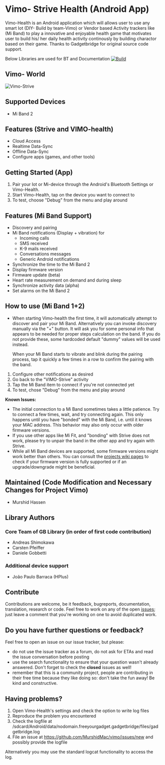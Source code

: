 Vimo- Strive Health (Android App)
==========================

Vimo-Health is an Android application which will allows user to use any smart Iot (DIY- Build by team-Vimo) or Vendor based Activity trackers like (Mi Band) to play a innovative and enjoyable health game that motivates user to build his/ her daily health activity continously by building charactor based on their game. Thanks to Gadgetbridge for original source code support.

Below Libraries are used for BT and Documentation
[![Build](https://travis-ci.org/Freeyourgadget/Gadgetbridge.svg?branch=master)](https://travis-ci.org/Freeyourgadget/Gadgetbridge)

## Vimo- World
![Vimo-Strive](https://pbs.twimg.com/profile_images/839435931782361088/xyWbjlpt.jpg "Twitter Image")

## Supported Devices
* Mi Band 2


## Features (Strive and VIMO-health)

* Cloud Access
* Realtime Data-Sync
* Offline Data-Sync
* Configure apps (games, and other tools)

## Getting Started (App)

1. Pair your Iot or Mi-device through the Android's Bluetooth Settings or Vimo-Health. 
2. Start Vimo-Health, tap on the device you want to connect to
3. To test, choose "Debug" from the menu and play around 

## Features (Mi Band Support)

* Discovery and pairing
* Mi Band notifications (Display + vibration) for
    * Incoming calls
    * SMS received
    * K-9 mails received
    * Conversations messages
    * Generic Android notifications
* Synchronize the time to the Mi Band 2
* Display firmware version
* Firmware update (beta)
* Heart rate measurement on demand and during sleep
* Synchronize activity data (alpha)
* Set alarms on the Mi Band 2

## How to use (Mi Band 1+2)

* When starting Vimo-health the first time, it will automatically
  attempt to discover and pair your Mi Band. Alternatively you can invoke discovery
  manually via the "+" button. It will ask you for some personal info that appears
  to be needed for proper steps calculation on the band. If you do not provide these,
  some hardcoded default "dummy" values will be used instead. 

  When your Mi Band starts to vibrate and blink during the pairing process,
  tap it quickly a few times in a row to confirm the pairing with the band.

1. Configure other notifications as desired
2. Go back to the "VIMO-Strive" activity
3. Tap the Mi Band item to connect if you're not connected yet
4. To test, chose "Debug" from the menu and play around

**Known Issues:**

* The initial connection to a Mi Band sometimes takes a little patience. Try to connect a few times, wait, 
  and try connecting again. This only happens until you have "bonded" with the Mi Band, i.e. until it 
  knows your MAC address. This behavior may also only occur with older firmware versions.
* If you use other apps like Mi Fit, and "bonding" with Strive does not work, please
  try to unpair the band in the other app and try again with Strive.
* While all Mi Band devices are supported, some firmware versions might work better than others.
  You can consult the [projects wiki pages](https://github.com/Freeyourgadget/Gadgetbridge/wiki/Mi-Band) 
  to check if your firmware version is fully supported or if an upgrade/downgrade might be beneficial.

## Maintained (Code Modification and Necessary Changes for Project Vimo)

* Murshid Hassen

## Library Authors
### Core Team of GB Library (in order of first code contribution)

* Andreas Shimokawa
* Carsten Pfeiffer
* Daniele Gobbetti

### Additional device support

* João Paulo Barraca (HPlus)

## Contribute

Contributions are welcome, be it feedback, bugreports, documentation, translation, research or code. Feel free to work
on any of the open [issues](https://github.com/Freeyourgadget/Gadgetbridge/issues?q=is%3Aopen+is%3Aissue);
just leave a comment that you're working on one to avoid duplicated work.

## Do you have further questions or feedback?

Feel free to open an issue on our issue tracker, but please:
- do not use the issue tracker as a forum, do not ask for ETAs and read the issue conversation before posting
- use the search functionality to ensure that your question wasn't already answered. Don't forget to check the **closed** issues as well!
- remember that this is a community project, people are contributing in their free time because they like doing so: don't take the fun away! Be kind and constructive.

## Having problems?

1. Open Vimo-Health's settings and check the option to write log files
2. Reproduce the problem you encountered
3. Check the logfile at /sdcard/Android/data/nodomain.freeyourgadget.gadgetbridge/files/gadgetbridge.log
4. File an issue at https://github.com/MurshidMac/vimo/issues/new and possibly provide the logfile

Alternatively you may use the standard logcat functionality to access the log.

